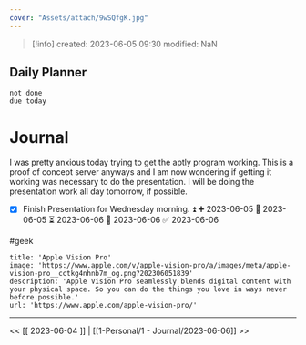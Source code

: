 ```yaml
---
cover: "Assets/attach/9wSQfgK.jpg"
---
```


> [!info]
>  created: 2023-06-05 09:30
>  modified: NaN

## Daily Planner

```tasks
not done
due today
```

# Journal

I was pretty anxious today trying to get the aptly program working.   This is a proof of concept server anyways and I am now wondering if getting it working was necessary to do the presentation.   I will be doing the presentation work all day tomorrow, if possible. 

- [x] Finish Presentation for Wednesday morning. ⏫ ➕ 2023-06-05 🛫 2023-06-05 ⏳ 2023-06-06 📅 2023-06-06 ✅ 2023-06-06


#geek 
```embed
title: 'Apple Vision Pro'
image: 'https://www.apple.com/v/apple-vision-pro/a/images/meta/apple-vision-pro__cctkg4nhnb7m_og.png?202306051839'
description: 'Apple Vision Pro seamlessly blends digital content with your physical space. So you can do the things you love in ways never before possible.'
url: 'https://www.apple.com/apple-vision-pro/'
```





---

<< [[ 2023-06-04 ]] | [[1-Personal/1 - Journal/2023-06-06]] >>
